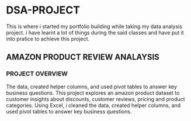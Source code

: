 # DSA-PROJECT
This is where i started my portfolio building while taking my data analysis project. i have learnt a lot of things during the said classes and have put it into pratice to achieve this project.

## AMAZON PRODUCT REVIEW ANALAYSIS

### PROJECT OVERVIEW
The data, created helper columns, and used pivot tables to answer key business questions. This project explores an amazon product dataset to customer insights about discounts, customer reviews, pricing and product categories. Using Excel, i cleaned the data, created helper columns, and used pivot tables to answer key business questions.
